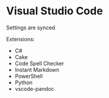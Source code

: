 # Visual Studio Code

Settings are synced  
  
Extensions:
- C#
- Cake
- Code Spell Checker
- Instant Markdown
- PowerShell
- Python
- vscode-pandoc